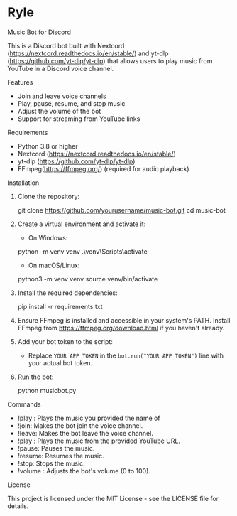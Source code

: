 # Ryle
Music Bot for Discord

This is a Discord bot built with 
Nextcord (https://nextcord.readthedocs.io/en/stable/) and 
yt-dlp (https://github.com/yt-dlp/yt-dlp) 
that allows users to play music from YouTube in a Discord voice channel.

Features

- Join and leave voice channels
- Play, pause, resume, and stop music
- Adjust the volume of the bot
- Support for streaming from YouTube links

Requirements

- Python 3.8 or higher
- Nextcord (https://nextcord.readthedocs.io/en/stable/)
- yt-dlp (https://github.com/yt-dlp/yt-dlp)
- FFmpeg(https://ffmpeg.org/) (required for audio playback)

Installation

1. Clone the repository:
    
    git clone https://github.com/yourusername/music-bot.git
    cd music-bot
   

2. Create a virtual environment and activate it:
    - On Windows:
      
   python -m venv venv
   .\venv\Scripts\activate
      
    - On macOS/Linux:
      
   python3 -m venv venv
   source venv/bin/activate
      

3. Install the required dependencies:
    
    pip install -r requirements.txt
    

4. Ensure FFmpeg is installed and accessible in your system's PATH. 
Install FFmpeg from https://ffmpeg.org/download.html if you haven't already.

5. Add your bot token to the script:
    - Replace `YOUR APP TOKEN` in the `bot.run("YOUR APP TOKEN")` line with your actual bot token.

6. Run the bot:
    
    python musicbot.py
    

Commands

- !play <name of your song> : Plays the music you provided the name of
- !join: Makes the bot join the voice channel.
- !leave: Makes the bot leave the voice channel.
- !play <url>: Plays the music from the provided YouTube URL.
- !pause: Pauses the music.
- !resume: Resumes the music.
- !stop: Stops the music.
- !volume <volume>: Adjusts the bot's volume (0 to 100).

License

This project is licensed under the MIT License - see the LICENSE file for details.


